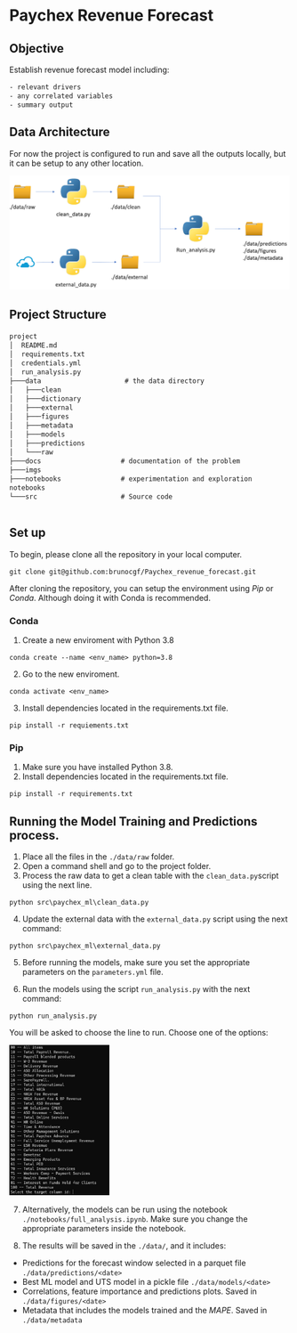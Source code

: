 # Paychex Revenue Forecast

## Objective

Establish revenue forecast model including:

    - relevant drivers
    - any correlated variables
    - summary output

## Data Architecture

For now the project is configured to run and save all the outputs locally, but it can be setup to any other location.

![Architecture](./imgs/architecture.PNG)

## Project Structure

```text
project
│  README.md
│  requirements.txt
│  credentials.yml
│  run_analysis.py
├───data                     # the data directory
│   ├───clean
│   ├───dictionary
│   ├───external
│   ├───figures
│   ├───metadata
│   ├───models
│   ├───predictions
│   └───raw
├───docs                    # documentation of the problem
├───imgs
├───notebooks               # experimentation and exploration notebooks
└───src                     # Source code


```

## Set up

To begin, please clone all the repository in your local computer.

````commandline
git clone git@github.com:brunocgf/Paychex_revenue_forecast.git
````

After cloning the repository, you can setup the environment using *Pip* or *Conda*. Although doing it with Conda is recommended.

### Conda

1. Create a new enviroment with Python 3.8
```commandline
conda create --name <env_name> python=3.8
```

2. Go to the new enviroment.
```commandline
conda activate <env_name>
```
3. Install dependencies located in the requirements.txt file.
```commandline
pip install -r requiements.txt
```

### Pip

1. Make sure you have installed Python 3.8.
2. Install dependencies located in the requirements.txt file.
```commandline
pip install -r requirements.txt
```

## Running the Model Training and Predictions process.

1. Place all the files in the `./data/raw` folder.
2. Open a command shell and go to the project folder.
3. Process the raw data to get a clean table with the `clean_data.py`script using the next line.
```commandline
python src\paychex_ml\clean_data.py
```
4. Update the external data with the `external_data.py` script using the next command:
```commandline
python src\paychex_ml\external_data.py
```
5. Before running the models, make sure you set the appropriate parameters on the `parameters.yml` file.

6. Run the models using the script `run_analysis.py` with the next command:
```commandline
python run_analysis.py
```
You will be asked to choose the line to run. Choose one of the options:

<img height="270" src="./imgs/menu.PNG" title="Menu" width="180"/>

7. Alternatively, the models can be run using the notebook `./notebooks/full_analysis.ipynb`. Make sure you change the 
appropriate parameters inside the notebook.

8. The results will be saved in the `./data/`, and it includes:
- Predictions for the forecast window selected in a parquet file `./data/predictions/<date>`
- Best ML model and UTS model in a pickle file `./data/models/<date>`
- Correlations, feature importance and predictions plots. Saved in `./data/figures/<date>`
- Metadata that includes the models trained and the *MAPE*. Saved in `./data/metadata`